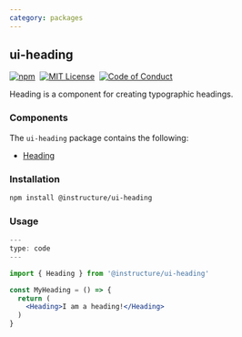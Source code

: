 ```yaml
---
category: packages
---
```


## ui-heading

[![npm][npm]][npm-url]&nbsp;
[![MIT License][license-badge]][license]&nbsp;
[![Code of Conduct][coc-badge]][coc]

Heading is a component for creating typographic headings.

### Components

The `ui-heading` package contains the following:

- [Heading](#Heading)

### Installation

```sh
npm install @instructure/ui-heading
```

### Usage

```jsx
---
type: code
---

import { Heading } from '@instructure/ui-heading'

const MyHeading = () => {
  return (
    <Heading>I am a heading!</Heading>
  )
}
```

[npm]: https://img.shields.io/npm/v/@instructure/ui-heading.svg
[npm-url]: https://npmjs.com/package/@instructure/ui-heading
[license-badge]: https://img.shields.io/npm/l/instructure-ui.svg?style=flat-square
[license]: https://github.com/instructure/instructure-ui/blob/master/LICENSE
[coc-badge]: https://img.shields.io/badge/code%20of-conduct-ff69b4.svg?style=flat-square
[coc]: https://github.com/instructure/instructure-ui/blob/master/CODE_OF_CONDUCT.md
